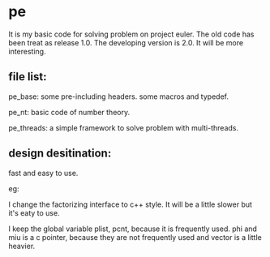 pe
==

It is my basic code for solving problem on project euler.
The old code has been treat as release 1.0.
The developing version is 2.0. It will be more interesting.


file list:
-----------

pe_base: some pre-including headers. some macros and typedef.

pe_nt: basic code of number theory.

pe_threads: a simple framework to solve problem with multi-threads.


design desitination:
--------------------
fast and easy to use.

eg:

I change the factorizing interface to c++ style. It will be a little slower but it's eaty to use.

I keep the global variable plist, pcnt, because it is frequently used. phi and miu is a c pointer, because
they are not frequently used and vector<int> is a little heavier.
